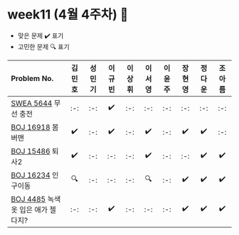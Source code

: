 # week11 (4월 4주차) :pencil:

- 맞은 문제 :heavy_check_mark: 표기
- 고민한 문제 :mag: 표기

| Problem No.                                                                                                            | 김민호 | 성민기 | 이규빈 | 이상휘 |이서영 | 이윤주 | 장현영 | 정다운 | 조아름 | 
| :--------------------------------------------------------------------------------------------------------------------- | :----: | :----: | :----: | :----: | :----: | :----: | :----: | :----: | :----: |
| [SWEA 5644](https://swexpertacademy.com/main/code/problem/problemDetail.do?contestProbId=AWXRDL1aeugDFAUo) 무선 충전 |   :-:   |   :-:   |   :heavy_check_mark:   |   :-:   |   :-:   |   :-:   |   :-:   |   :-:   |   :-:   |
| [BOJ 16918](https://www.acmicpc.net/problem/16918) 봄버맨                                                            |   :heavy_check_mark:   |   :-:   |   :heavy_check_mark:   |   :-:   |   :heavy_check_mark:   |   :-:   |   :heavy_check_mark:   |   :heavy_check_mark:   |   :-:   |
| [BOJ 15486](https://www.acmicpc.net/problem/15486) 퇴사2                                                                 |   :heavy_check_mark:   |   :-:   |   :-:   |   :-:   |   :heavy_check_mark:   |   :-:   |   :-:   |   :heavy_check_mark:   |   :heavy_check_mark:   |
| [BOJ 16234](https://www.acmicpc.net/problem/16234) 인구이동                                                          |   :mag:   |   :-:   |   :-:   |   :-:   |   :mag:   |   :-:   |   :heavy_check_mark:   |   :heavy_check_mark:   |   :heavy_check_mark:   |
| [BOJ 4485](https://www.acmicpc.net/problem/4485) 녹색 옷 입은 애가 젤다지?                                                               |   :-:   |   :-:   |   :heavy_check_mark:   |   :-:   |   :-:   |   :-:   |   :heavy_check_mark:   |   :heavy_check_mark:   |   :heavy_check_mark:   |


